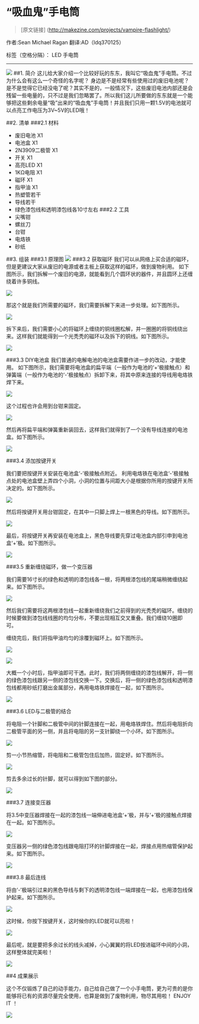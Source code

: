 ﻿# “吸血鬼”手电筒

>[原文链接] (http://makezine.com/projects/vampire-flashlight/) 

作者:Sean Michael Ragan 翻译:AD（ldq370125）

标签（空格分隔）： LED 手电筒

---

![](http://huohua.qiniudn.com/VampireFlashlight04.jpg)
##1. 简介
这儿给大家介绍一个比较好玩的东东，我叫它“吸血鬼”手电筒。不过为什么会有这么一个奇怪的名字呢？
身边是不是经常有些使用过的废旧电池呢？是不是觉得它已经没电了呢？其实不是的，一般情况下，这些废旧电池内部还是会残留一些电量的，只不过是我们忽略罢了。所以我们这儿所要做的东东就是一个能够把这些剩余电量“吸”出来的“吸血鬼”手电筒！并且我们只用一颗1.5V的电池就可以点亮工作电压为3V~5V的LED哦！
    
##2. 清单
###2.1 材料
- 废旧电池 X1
- 电池盒 X1
- 2N3909二极管 X1
- 开关 X1
- 高亮LED X1
- 1KΩ电阻 X1
- 磁环 X1
- 指甲油 X1
- 热塑管若干
- 导线若干
- 绿色漆包线和透明漆包线各10寸左右
###2.2 工具
- 尖嘴钳
- 螺丝刀
- 台钳
- 电烙铁
- 砂纸

##3. 组装
###3.1 原理图
![](http://huohua.qiniudn.com/VampireFlashlight03.jpg)
###3.2 获取磁环
我们可以从网络上买合适的磁环，但是更建议大家从废旧的电源或者主板上获取这样的磁环，做到废物利用。
如下图所示，我们拆解一个废旧的电源，就能看到几个圆环状的器件，并且圆环上还缠绕着许多铜线。

![](http://huohua.qiniudn.com/VampireFlashlight05.jpg)

那这个就是我们所需要的磁环，我们需要拆解下来进一步处理。如下图所示。

![](http://huohua.qiniudn.com/VampireFlashlight06.jpg)

拆下来后，我们需要小心的将磁环上缠绕的铜线圈松解，并一圈圈的将铜线绕出来。这样我们就能得到一个光秃秃的磁环以及拆下的铜线。如下图所示。

![](http://huohua.qiniudn.com/VampireFlashlight07.jpg)

###3.3 DIY电池盒
我们普通的电解电池的电池盒需要作进一步的改动，才能使用。
如下图所示，我们需要将电池盒的扁平端（一般作为电池的‘+’极接触点）和弹簧端（一般作为电池的‘-’极接触点）拆卸下来，将其中原来连接的导线用电烙铁焊下来。

![](http://huohua.qiniudn.com/VampireFlashlight08.jpg)

这个过程也许会用到台钳来固定。

![](http://huohua.qiniudn.com/VampireFlashlight09.jpg)

然后再将扁平端和弹簧重新装回去，这样我们就得到了一个没有导线连接的电池盒。如下图所示。

![](http://huohua.qiniudn.com/VampireFlashlight10.jpg)

###3.4 添加按键开关

我们要把按键开关安装在电池盒‘-’极接触点附近。
利用电烙铁在电池盒‘-’极接触点处的电池盒壁上弄四个小洞，小洞的位置与间距大小是根据你所用的按键开关所决定的。如下图所示。

![](http://huohua.qiniudn.com/VampireFlashlight11.jpg)

然后将按键开关用台钳固定，在其中一只脚上焊上一根黑色的导线。如下图所示。

![](http://huohua.qiniudn.com/VampireFlashlight12.jpg)

最后，将按键开关再安装在电池盒上，黑色导线要先穿过电池盒内部引申到电池盒‘+’极。如下图所示。

![](http://huohua.qiniudn.com/VampireFlashlight13.jpg)

###3.5 重新缠绕磁环，做一个变压器

我们需要16寸长的绿色和透明的漆包线各一根，将两根漆包线的尾端稍微缠绕起来。如下图所示。

![](http://huohua.qiniudn.com/VampireFlashlight14.jpg)

然后我们需要将这两根漆包线一起重新缠绕我们之前得到的光秃秃的磁环。缠绕的时候要做到漆包线线圈的均匀分布，不要出现相互交叉重叠。我们缠绕10圈即可。

缠绕完后，我们将指甲油均匀的涂覆到磁环上。如下图所示。

![](http://huohua.qiniudn.com/VampireFlashlight15.jpg)

![](http://huohua.qiniudn.com/VampireFlashlight16.jpg)

大概一个小时后，指甲油即可干透。此时，我们将两侧缠绕的漆包线解开，将一侧的绿色漆包线跟另一侧的漆包线交换一下。交换后，将一侧的绿色漆包线和透明漆包线都用砂纸打磨出金属部分，再用电烙铁焊接在一起，如下图所示。

![](http://huohua.qiniudn.com/VampireFlashlight20.jpg)

###3.6 LED与二极管的结合

将电阻一个针脚和二极管中间的针脚连接在一起，用电烙铁焊住。然后将电阻折向二极管平面的另一侧，并且将电阻的另一支针脚绕一个小环。如下图所示。

![](http://huohua.qiniudn.com/VampireFlashlight17.jpg)

剪一小节热缩管，将电阻和二极管包住后加热，固定好。如下图所示。

![](http://huohua.qiniudn.com/VampireFlashlight18.jpg)

剪去多余过长的针脚，就可以得到如下图的部分。

![](http://huohua.qiniudn.com/VampireFlashlight19.jpg)

###3.7 连接变压器

将3.5中变压器焊接在一起的漆包线一端伸进电池盒‘+’极，并与‘+’极的接触点焊接在一起。如下图所示。

![](http://huohua.qiniudn.com/VampireFlashlight21.jpg)

变压器另一侧的绿色漆包线跟电阻打环的针脚焊接在一起，焊接点用热缩管保护起来。如下图所示。

![](http://huohua.qiniudn.com/VampireFlashlight22.jpg)

###3.8 最后连线

将由‘-’极端引过来的黑色导线与剩下的透明漆包线一端焊接在一起，也用漆包线保护起来。如下图所示。

![](http://huohua.qiniudn.com/VampireFlashlight23.jpg)

这时候，你按下按键开关，这时候你的LED就可以亮啦！

![](http://huohua.qiniudn.com/VampireFlashlight24.jpg)

最后呢，就是要把多余过长的线头减掉，小心翼翼的将LED按进磁环中间的小洞，这样整体就完美啦！

![](http://huohua.qiniudn.com/VampireFlashlight25.jpg)


##4 成果展示

这个不仅锻炼了自己的动手能力，自己给自己做了一个小手电筒，更为可贵的是你能够将已有的资源尽量完全使用，也算是做到了废物利用，物尽其用啦！
ENJOY IT ！

![](http://huohua.qiniudn.com/VampireFlashlight26.jpg)








